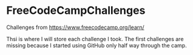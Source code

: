 # FreeCodeCampChallenges
Challenges from https://www.freecodecamp.org/learn/

Thsi is where I will store each challenge I took. 
The first challenges are missing because I started using GitHub only half way through the camp. 
